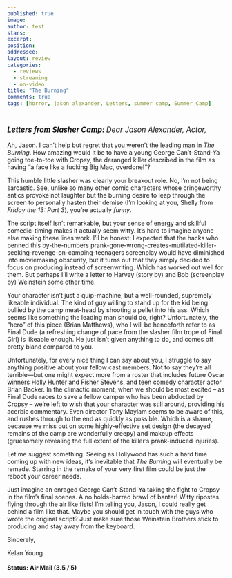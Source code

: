 ```yaml
---
published: true
image:
author: test 
stars: 
excerpt: 
position: 
addressee: 
layout: review
categories:
  - reviews
  - streaming
  - on-video
title: "The Burning"
comments: true
tags: [horror, jason alexander, Letters, summer camp, Summer Camp]
---
```

<div><p><span class="full-image-block ssNonEditable"><span><a href="/letters/2012/8/14/the-burning.html"><img src="http://static.squarespace.com/static/5005f6bcc4aa41161b33e89e/5329cf1fe4b07c068ebf74de/5329cf1fe4b07c068ebf7604/1344962176643/the-burning.jpg" alt="" /></a></span></span></p>
<p><em style="font-size:120%;"><strong>Letters from Slasher Camp:&nbsp;</strong>Dear Jason Alexander, Actor,</em><br /> <br /> Ah, Jason. I can&#8217;t help but regret that you weren&#8217;t the leading man in <em>The Burning</em>. How amazing would it be to have a young George Can&#8217;t-Stand-Ya going toe-to-toe with Cropsy, the deranged killer described in the film as having &ldquo;a face like a fucking Big Mac, overdone!&#8221;?</p>
<p>This humble little slasher was clearly your breakout role. No, I&rsquo;m not being sarcastic. See, unlike so many other comic characters whose cringeworthy antics provoke not laughter but the burning desire to leap through the screen to personally hasten their demise (I&rsquo;m looking at you, Shelly from <em>Friday the 13: Part 3</em>), you&rsquo;re actually <em>funny</em>.</p>
<p>The script itself isn&#8217;t remarkable, but your sense of energy and skillful comedic-timing makes it actually seem witty. It&#8217;s hard to imagine anyone else making these lines work. I&rsquo;ll be honest: I expected that the hacks who penned this by-the-numbers prank-gone-wrong-creates-mutilated-killer-seeking-revenge-on-camping-teenagers screenplay would have diminished into moviemaking obscurity, but it turns out that they simply decided to focus on producing instead of screenwriting. Which has worked out well for them. But perhaps I&rsquo;ll write a letter to Harvey (story by) and Bob (screenplay by) Weinstein some other time.</p>
<p>Your character isn&#8217;t just a quip-machine, but a well-rounded, supremely likeable individual. The kind of guy willing to stand up for the kid being bullied by the camp meat-head by shooting a pellet into his ass. Which seems like something the leading man should do, right? Unfortunately, the &ldquo;hero&rdquo; of this piece (Brian Matthews), who I will be henceforth refer to as Final Dude (a refreshing change of pace from the slasher film trope of Final Girl) is likeable enough. He just isn&#8217;t given anything to do, and comes off pretty bland compared to you.&nbsp;</p>
<p>Unfortunately, for every nice thing I can say about you, I struggle to say anything positive about your fellow cast members. Not to say they&#8217;re all terrible&mdash;but one might expect more from a roster that includes future Oscar winners Holly Hunter and Fisher Stevens, and teen comedy character actor Brian Backer. In the climactic moment, when we should be most excited &ndash; as Final Dude races to save a fellow camper who has been abducted by Cropsy &ndash; we&rsquo;re left to wish that your character was still around, providing his acerbic commentary. Even director Tony Maylam seems to be aware of this, and rushes through to the end as quickly as possible. Which is a shame, because we miss out on some highly-effective set design (the decayed remains of the camp are wonderfully creepy) and makeup effects (gruesomely revealing the full extent of the killer&rsquo;s prank-induced injuries).</p>
<p>Let me suggest something. Seeing as Hollywood has such a hard time coming up with new ideas, it&rsquo;s inevitable that <em>The Burning</em> will eventually be remade. Starring in the remake of your very first film could be just the reboot your career needs.</p>
<p>Just imagine an enraged George Can&rsquo;t-Stand-Ya taking the fight to Cropsy in the film&#8217;s final scenes. A no holds-barred brawl of banter! Witty ripostes flying through the air like fists! I&rsquo;m telling you, Jason, I could really get behind a film like that. Maybe you should get in touch with the guys who wrote the original script? Just make sure those Weinstein Brothers stick to producing and stay away from the keyboard.</p>
<p>Sincerely,</p>
<p>Kelan Young<br /> <br /> <strong>Status: Air Mail (3.5 / 5)</strong></p></div>
